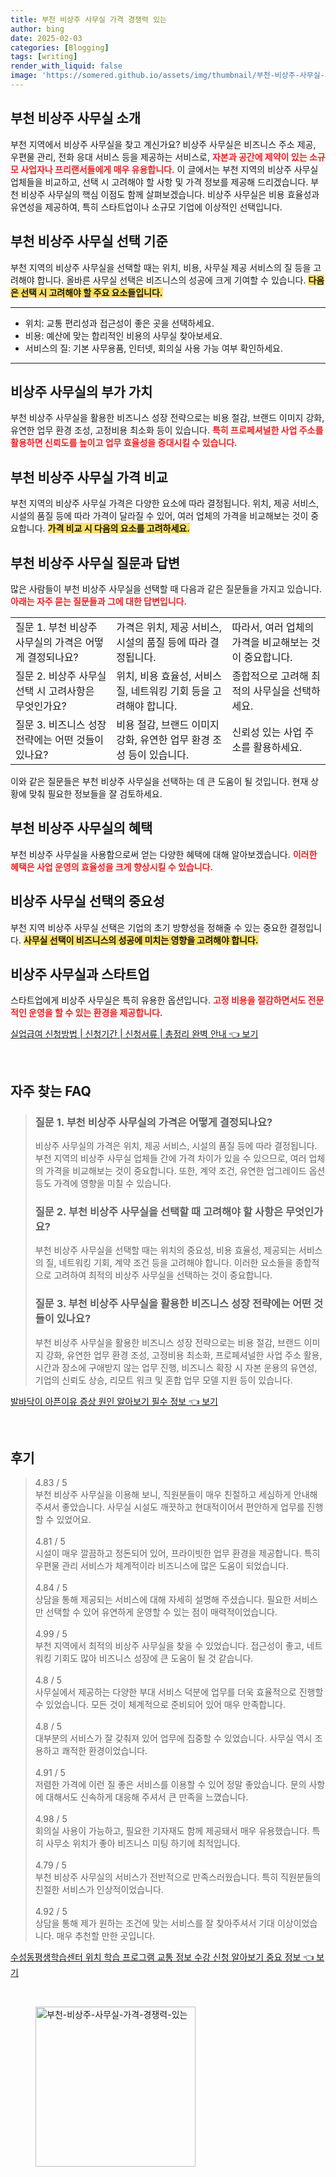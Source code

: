 ```yaml
---
title: 부천 비상주 사무실 가격 경쟁력 있는
author: bing
date: 2025-02-03
categories: [Blogging]
tags: [writing]
render_with_liquid: false
image: 'https://somered.github.io/assets/img/thumbnail/부천-비상주-사무실-가격-경쟁력-있는.webp'
---
```



<h2 id='부천_비상주_사무실_소개'>부천 비상주 사무실 소개</h2>

<p>부천 지역에서 비상주 사무실을 찾고 계신가요? 비상주 사무실은 비즈니스 주소 제공, 우편물 관리, 전화 응대 서비스 등을 제공하는 서비스로, <b><span style="color: #ee2323;">자본과 공간에 제약이 있는 소규모 사업자나 프리랜서들에게 매우 유용합니다.</span></b> 이 글에서는 부천 지역의 비상주 사무실 업체들을 비교하고, 선택 시 고려해야 할 사항 및 가격 정보를 제공해 드리겠습니다. 부천 비상주 사무실의 핵심 이점도 함께 살펴보겠습니다. 비상주 사무실은 비용 효율성과 유연성을 제공하여, 특히 스타트업이나 소규모 기업에 이상적인 선택입니다.</p>

<h2 id='부천_비상주_사무실_선택_기준'>부천 비상주 사무실 선택 기준</h2>

<p>부천 지역의 비상주 사무실을 선택할 때는 위치, 비용, 사무실 제공 서비스의 질 등을 고려해야 합니다. 올바른 사무실 선택은 비즈니스의 성공에 크게 기여할 수 있습니다. <b><span style="background-color: #ffe066;">다음은 선택 시 고려해야 할 주요 요소들입니다.</span></b></p>

<hr />

<ul>
    <li>위치: 교통 편리성과 접근성이 좋은 곳을 선택하세요.</li>
    <li>비용: 예산에 맞는 합리적인 비용의 사무실 찾아보세요.</li>
    <li>서비스의 질: 기본 사무용품, 인터넷, 회의실 사용 가능 여부 확인하세요.</li>
</ul>

<hr />

<h2 id='비상주_사무실의_부가가치'>비상주 사무실의 부가 가치</h2>

<p>부천 비상주 사무실을 활용한 비즈니스 성장 전략으로는 비용 절감, 브랜드 이미지 강화, 유연한 업무 환경 조성, 고정비용 최소화 등이 있습니다. <b><span style="color: #ee2323;">특히 프로페셔널한 사업 주소를 활용하면 신뢰도를 높이고 업무 효율성을 증대시킬 수 있습니다.</span></b> </p>

<h2 id='부천_비상주_사무실_가격_비교'>부천 비상주 사무실 가격 비교</h2>

<p>부천 지역의 비상주 사무실 가격은 다양한 요소에 따라 결정됩니다. 위치, 제공 서비스, 시설의 품질 등에 따라 가격이 달라질 수 있어, 여러 업체의 가격을 비교해보는 것이 중요합니다. <b><span style="background-color: #ffe066;">가격 비교 시 다음의 요소를 고려하세요.</span></b></p>

<h2 id='부천_비상주_사무실_질문과답변'>부천 비상주 사무실 질문과 답변</h2>

<p>많은 사람들이 부천 비상주 사무실을 선택할 때 다음과 같은 질문들을 가지고 있습니다. <b><span style="color: #ee2323;">아래는 자주 묻는 질문들과 그에 대한 답변입니다.</span></b></p>

<table>
    <tr>
        <td>질문 1. 부천 비상주 사무실의 가격은 어떻게 결정되나요?</td>
        <td>가격은 위치, 제공 서비스, 시설의 품질 등에 따라 결정됩니다.</td>
        <td>따라서, 여러 업체의 가격을 비교해보는 것이 중요합니다.</td>
    </tr>
    <tr>
        <td>질문 2. 비상주 사무실 선택 시 고려사항은 무엇인가요?</td>
        <td>위치, 비용 효율성, 서비스 질, 네트워킹 기회 등을 고려해야 합니다.</td>
        <td>종합적으로 고려해 최적의 사무실을 선택하세요.</td>
    </tr>
    <tr>
        <td>질문 3. 비즈니스 성장 전략에는 어떤 것들이 있나요?</td>
        <td>비용 절감, 브랜드 이미지 강화, 유연한 업무 환경 조성 등이 있습니다.</td>
        <td>신뢰성 있는 사업 주소를 활용하세요.</td>
    </tr>
</table>

<p>이와 같은 질문들은 부천 비상주 사무실을 선택하는 데 큰 도움이 될 것입니다. 현재 상황에 맞춰 필요한 정보들을 잘 검토하세요.</p>

<h2 id='부천_비상주_사무실의_혜택'>부천 비상주 사무실의 혜택</h2>

<p>부천 비상주 사무실을 사용함으로써 얻는 다양한 혜택에 대해 알아보겠습니다. <b><span style="color: #ee2323;">이러한 혜택은 사업 운영의 효율성을 크게 향상시킬 수 있습니다.</span></b> </p>

<h2 id='비상주_사무실_선택의_중요성'>비상주 사무실 선택의 중요성</h2>

<p>부천 지역 비상주 사무실 선택은 기업의 초기 방향성을 정해줄 수 있는 중요한 결정입니다. <b><span style="background-color: #ffe066;">사무실 선택이 비즈니스의 성공에 미치는 영향을 고려해야 합니다.</span></b> </p>

<h2 id='비상주_사무실과_스타트업'>비상주 사무실과 스타트업</h2>

<p>스타트업에게 비상주 사무실은 특히 유용한 옵션입니다. <b><span style="color: #ee2323;">고정 비용을 절감하면서도 전문적인 운영을 할 수 있는 환경을 제공합니다.</span></b> </p>


<p><a class="click-button" title="실업급여 신청방법 | 신청기간 | 신청서류 | 총정리 완벽 안내" href="https://somered.github.io/posts/%EC%8B%A4%EC%97%85%EA%B8%89%EC%97%AC-%EC%8B%A0%EC%B2%AD%EB%B0%A9%EB%B2%95-%EC%8B%A0%EC%B2%AD%EA%B8%B0%EA%B0%84-%EC%8B%A0%EC%B2%AD%EC%84%9C%EB%A5%98-%EC%B4%9D%EC%A0%95%EB%A6%AC-%EC%99%84%EB%B2%BD-%EC%95%88%EB%82%B4/" rel="dofollow">실업급여 신청방법 | 신청기간 | 신청서류 | 총정리 완벽 안내 👈 보기</a></p><br>
<h2 id='자주_찾는_FAQ'>자주 찾는 FAQ</h2>
<div itemscope="" itemtype="https://schema.org/FAQPage">
<blockquote>
<div itemscope="" itemprop="mainEntity" itemtype="https://schema.org/Question">
<h3 itemprop="name">질문 1. 부천 비상주 사무실의 가격은 어떻게 결정되나요?</h3>
<div itemscope="" itemprop="acceptedAnswer" itemtype="https://schema.org/Answer">
<span itemprop="text">
<p>비상주 사무실의 가격은 위치, 제공 서비스, 시설의 품질 등에 따라 결정됩니다. 부천 지역의 비상주 사무실 업체들 간에 가격 차이가 있을 수 있으므로, 여러 업체의 가격을 비교해보는 것이 중요합니다. 또한, 계약 조건, 유연한 업그레이드 옵션 등도 가격에 영향을 미칠 수 있습니다.</p>
</span>
</div>
</div>
<div itemscope="" itemprop="mainEntity" itemtype="https://schema.org/Question">
<h3 itemprop="name">질문 2. 부천 비상주 사무실을 선택할 때 고려해야 할 사항은 무엇인가요?</h3>
<div itemscope="" itemprop="acceptedAnswer" itemtype="https://schema.org/Answer">
<span itemprop="text">
<p>부천 비상주 사무실을 선택할 때는 위치의 중요성, 비용 효율성, 제공되는 서비스의 질, 네트워킹 기회, 계약 조건 등을 고려해야 합니다. 이러한 요소들을 종합적으로 고려하여 최적의 비상주 사무실을 선택하는 것이 중요합니다.</p>
</span>
</div>
</div>
<div itemscope="" itemprop="mainEntity" itemtype="https://schema.org/Question">
<h3 itemprop="name">질문 3. 부천 비상주 사무실을 활용한 비즈니스 성장 전략에는 어떤 것들이 있나요?</h3>
<div itemscope="" itemprop="acceptedAnswer" itemtype="https://schema.org/Answer">
<span itemprop="text">
<p>부천 비상주 사무실을 활용한 비즈니스 성장 전략으로는 비용 절감, 브랜드 이미지 강화, 유연한 업무 환경 조성, 고정비용 최소화, 프로페셔널한 사업 주소 활용, 시간과 장소에 구애받지 않는 업무 진행, 비즈니스 확장 시 자본 운용의 유연성, 기업의 신뢰도 상승, 리모트 워크 및 혼합 업무 모델 지원 등이 있습니다.</p>
</span>
</div>
</div>
</blockquote>
</div>
<p><a class="click-button" title="발바닥이 아픈이유 증상 원인 알아보기 필수 정보" href="https://somered.github.io/posts/%EB%B0%9C%EB%B0%94%EB%8B%A5%EC%9D%B4-%EC%95%84%ED%94%88%EC%9D%B4%EC%9C%A0-%EC%A6%9D%EC%83%81-%EC%9B%90%EC%9D%B8-%EC%95%8C%EC%95%84%EB%B3%B4%EA%B8%B0-%ED%95%84%EC%88%98-%EC%A0%95%EB%B3%B4/" rel="dofollow">발바닥이 아픈이유 증상 원인 알아보기 필수 정보 👈 보기</a></p><br>
<h2 id='후기'>후기</h2>
<div itemscope itemtype="https://schema.org/Product">
  <blockquote>
  <div itemprop="review" itemscope itemtype="https://schema.org/Review">
      <div itemprop="reviewRating" itemscope itemtype="https://schema.org/Rating"> <span itemprop="ratingValue">4.83</span> / <span itemprop="bestRating">5</span> </div>
      <span itemprop="reviewBody">부천 비상주 사무실을 이용해 보니, 직원분들이 매우 친절하고 세심하게 안내해 주셔서 좋았습니다. 사무실 시설도 깨끗하고 현대적이어서 편안하게 업무를 진행할 수 있었어요.</span>
  </div>
  <br>
  <div itemprop="review" itemscope itemtype="https://schema.org/Review">
      <div itemprop="reviewRating" itemscope itemtype="https://schema.org/Rating"> <span itemprop="ratingValue">4.81</span> / <span itemprop="bestRating">5</span> </div>
      <span itemprop="reviewBody">시설이 매우 깔끔하고 정돈되어 있어, 프라이빗한 업무 환경을 제공합니다. 특히 우편물 관리 서비스가 체계적이라 비즈니스에 많은 도움이 되었습니다.</span>
  </div>
  <br>
  <div itemprop="review" itemscope itemtype="https://schema.org/Review">
      <div itemprop="reviewRating" itemscope itemtype="https://schema.org/Rating"> <span itemprop="ratingValue">4.84</span> / <span itemprop="bestRating">5</span> </div>
      <span itemprop="reviewBody">상담을 통해 제공되는 서비스에 대해 자세히 설명해 주셨습니다. 필요한 서비스만 선택할 수 있어 유연하게 운영할 수 있는 점이 매력적이었습니다.</span>
  </div>
  <br>
  <div itemprop="review" itemscope itemtype="https://schema.org/Review">
      <div itemprop="reviewRating" itemscope itemtype="https://schema.org/Rating"> <span itemprop="ratingValue">4.99</span> / <span itemprop="bestRating">5</span> </div>
      <span itemprop="reviewBody">부천 지역에서 최적의 비상주 사무실을 찾을 수 있었습니다. 접근성이 좋고, 네트워킹 기회도 많아 비즈니스 성장에 큰 도움이 될 것 같습니다.</span>
  </div>
  <br>
  <div itemprop="review" itemscope itemtype="https://schema.org/Review">
      <div itemprop="reviewRating" itemscope itemtype="https://schema.org/Rating"> <span itemprop="ratingValue">4.8</span> / <span itemprop="bestRating">5</span> </div>
      <span itemprop="reviewBody">사무실에서 제공하는 다양한 부대 서비스 덕분에 업무를 더욱 효율적으로 진행할 수 있었습니다. 모든 것이 체계적으로 준비되어 있어 매우 만족합니다.</span>
  </div>
  <br>
  <div itemprop="review" itemscope itemtype="https://schema.org/Review">
      <div itemprop="reviewRating" itemscope itemtype="https://schema.org/Rating"> <span itemprop="ratingValue">4.8</span> / <span itemprop="bestRating">5</span> </div>
      <span itemprop="reviewBody">대부분의 서비스가 잘 갖춰져 있어 업무에 집중할 수 있었습니다. 사무실 역시 조용하고 쾌적한 환경이었습니다.</span>
  </div>
  <br>
  <div itemprop="review" itemscope itemtype="https://schema.org/Review">
      <div itemprop="reviewRating" itemscope itemtype="https://schema.org/Rating"> <span itemprop="ratingValue">4.91</span> / <span itemprop="bestRating">5</span> </div>
      <span itemprop="reviewBody">저렴한 가격에 이런 질 좋은 서비스를 이용할 수 있어 정말 좋았습니다. 문의 사항에 대해서도 신속하게 대응해 주셔서 큰 만족을 느꼈습니다.</span>
  </div>
  <br>
  <div itemprop="review" itemscope itemtype="https://schema.org/Review">
      <div itemprop="reviewRating" itemscope itemtype="https://schema.org/Rating"> <span itemprop="ratingValue">4.98</span> / <span itemprop="bestRating">5</span> </div>
      <span itemprop="reviewBody">회의실 사용이 가능하고, 필요한 기자재도 함께 제공돼서 매우 유용했습니다. 특히 사무소 위치가 좋아 비즈니스 미팅 하기에 최적입니다.</span>
  </div>
  <br>
  <div itemprop="review" itemscope itemtype="https://schema.org/Review">
      <div itemprop="reviewRating" itemscope itemtype="https://schema.org/Rating"> <span itemprop="ratingValue">4.79</span> / <span itemprop="bestRating">5</span> </div>
      <span itemprop="reviewBody">부천 비상주 사무실의 서비스가 전반적으로 만족스러웠습니다. 특히 직원분들의 친절한 서비스가 인상적이었습니다.</span>
  </div>
  <br>
  <div itemprop="review" itemscope itemtype="https://schema.org/Review">
      <div itemprop="reviewRating" itemscope itemtype="https://schema.org/Rating"> <span itemprop="ratingValue">4.92</span> / <span itemprop="bestRating">5</span> </div>
      <span itemprop="reviewBody">상담을 통해 제가 원하는 조건에 맞는 서비스를 잘 찾아주셔서 기대 이상이었습니다. 매우 추천할 만한 곳입니다.</span>
  </div>
  </blockquote>
</div>
<p><a class="click-button" title="수성동평생학습센터 위치 학습 프로그램 교통 정보 수강 신청 알아보기 중요 정보" href="https://somered.github.io/posts/%EC%88%98%EC%84%B1%EB%8F%99%ED%8F%89%EC%83%9D%ED%95%99%EC%8A%B5%EC%84%BC%ED%84%B0-%EC%9C%84%EC%B9%98-%ED%95%99%EC%8A%B5-%ED%94%84%EB%A1%9C%EA%B7%B8%EB%9E%A8-%EA%B5%90%ED%86%B5-%EC%A0%95%EB%B3%B4-%EC%88%98%EA%B0%95-%EC%8B%A0%EC%B2%AD-%EC%95%8C%EC%95%84%EB%B3%B4%EA%B8%B0-%EC%A4%91%EC%9A%94-%EC%A0%95%EB%B3%B4/" rel="dofollow">수성동평생학습센터 위치 학습 프로그램 교통 정보 수강 신청 알아보기 중요 정보 👈 보기</a></p><br>
<figure class="image"><img src="https://somered.github.io/assets/img/thumbnail/부천-비상주-사무실-가격-경쟁력-있는.webp" alt="부천-비상주-사무실-가격-경쟁력-있는" width="256" height="256"></figure>